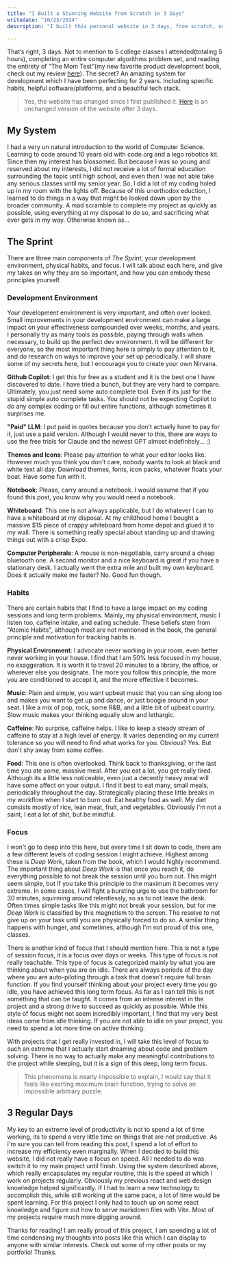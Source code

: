 ```yaml
---
title: "I Built a Stunning Website from Scratch in 3 Days"
writedate: "10/23/2024"
description: "I built this personal website in 3 days, from scratch, using vite, react, sass, and a lot of AI. Here’s how I did it…"

---
```


That’s right, 3 days. Not to mention to 5 college classes I attended(totaling 5 hours), completing an entire computer algorithms problem set, and reading the entirety of “The Mom Test”(my new favorite product development book, check out my review [here](/blog/books/the-mom-test)). The secret? An amazing system for development which I have been perfecting for 2 years. Including specific habits, helpful software/platforms, and a beautiful tech stack.

>Yes, the website has changed since I first published it. [Here](https://github.com/falktravis/falktravis.github.io/tree/three-day-final) is an unchanged version of the website after 3 days.

## My System

I had a very un natural introduction to the world of Computer Science. Learning to code around 10 years old with code.org and a lego robotics kit. Since then my interest has blossomed. But because I was so young and reserved about my interests, I did not receive a lot of formal education surrounding the topic until high school, and even then I was not able take any serious classes until my senior year. So, I did a lot of my coding holed up in my room with the lights off. Because of this unorthodox eduction, I learned to do things in a way that might be looked down upon by the broader community. A mad scramble to complete my project as quickly as possible, using everything at my disposal to do so, and sacrificing what ever gets in my way. Otherwise known as...

## The Sprint

There are three main components of *The Sprint*, your development environment, physical habits, and focus. I will talk about each here, and give my takes on why they are so important, and how you can embody these principles yourself.

### Development Environment

Your development environment is very important, and often over looked. Small improvements in your development environment can make a large impact on your effectiveness compounded over weeks, months, and years. I personally try as many tools as possible, paying through walls when necessary, to build up the perfect dev environment. It will be different for everyone, so the most important thing here is simply to pay attention to it, and do research on ways to improve your set up periodically. I will share some of my secrets here, but I encourage you to create your own Nirvana.

**Github Copilot**: I get this for free as a student and it is the best one I have discovered to date. I have tried a bunch, but they are very hard to compare. Ultimately, you just need some auto complete tool. Even if its just for the stupid simple auto complete tasks. You should not be expecting Copilot to do any complex coding or fill out entire functions, although sometimes it surprises me.

**"Paid" LLM**: I put paid in quotes because you don't actually have to pay for it, just use a paid version. Although I would never to this, there are ways to use the free trials for Claude and the newest GPT almost indefinitely... ;)

**Themes and Icons**: Please pay attention to what your editor looks like. However much you think you don't care, nobody wants to look at black and white text all day. Download themes, fonts, icon packs, whatever floats your boat. Have some fun with it.

**Notebook**: Please, carry around a notebook. I would assume that if you found this post, you know why you would need a notebook.

**Whiteboard**: This one is not always applicable, but I do whatever I can to have a whiteboard at my disposal. At my childhood home I bought a massive $15 piece of crappy whiteboard from home depot and glued it to my wall. There is something really special about standing up and drawing things out with a crisp Expo.

**Computer Peripherals**: A mouse is non-negotiable, carry around a cheap bluetooth one. A second monitor and a nice keyboard is great if you have a stationary desk. I actually went the extra mile and built my own keyboard. Does it actually make me faster? No. Good fun though.

### Habits

There are certain habits that I find to have a large impact on my coding sessions and long term problems. Mainly, my physical environment, music I listen too, caffeine intake, and eating schedule. These beliefs stem from "Atomic Habits", although most are not mentioned in the book, the general principle and motivation for tracking habits is.

**Physical Environment**: I advocate never working in your room, even better never working in your house. I find that I am 50% less focused in my house, no exaggeration. It is worth it to travel 20 minutes to a library, the office, or wherever else you designate. The more you follow this principle, the more you are conditioned to accept it, and the more effective it becomes.

**Music**: Plain and simple, you want upbeat music that you can sing along too and makes you want to get up and dance, or just boogie around in your seat. I like a mix of pop, rock, some R&B, and a little bit of upbeat country. Slow music makes your thinking equally slow and lethargic.

**Caffeine**: No surprise, caffeine helps. I like to keep a steady stream of caffeine to stay at a high level of energy. It varies depending on my current tolerance so you will need to find what works for you. Obvious? Yes. But don't shy away from some coffee.

**Food**: This one is often overlooked. Think back to thanksgiving, or the last time you ate some, massive meal. After you eat a lot, you get really tired. Although its a little less noticeable, even just a decently heavy meal will have some affect on your output. I find it best to eat many, small meals, periodically throughout the day. Strategically placing these little breaks in my workflow when I start to burn out. Eat healthy food as well. My diet consists mostly of rice, lean meat, fruit, and vegetables. Obviously I'm not a saint, I eat a lot of shit, but be mindful.

### Focus

I won't go to deep into this here, but every time I sit down to code, there are a few different levels of coding session I might achieve. Highest among these is *Deep Work*, taken from the book, which I would highly recommend. The important thing about *Deep Work* is that once you reach it, do everything possible to not break the session until you burn out. This might seem simple, but if you take this principle to the maximum it becomes very extreme. In some cases, I will fight a bursting urge to use the bathroom for 30 minutes, squirming around relentlessly, so as to not leave the desk. Often times simple tasks like this might not break your session, but for me *Deep Work* is classified by this magnetism to the screen. The resolve to not give up on your task until you are physically forced to do so. A similar thing happens with hunger, and sometimes, although I'm not proud of this one, classes.

There is another kind of focus that I should mention here. This is not a type of session focus, it is a focus over days or weeks. This type of focus is not really teachable. This type of focus is categorized mainly by what you are thinking about when you are on idle. There are always periods of the day where you are auto-piloting through a task that doesn't require full brain function. If you find yourself thinking about your project every time you go idle, you have achieved this long term focus. As far as I can tell this is not something that can be taught. It comes from an intense interest in the project and a strong drive to succeed as quickly as possible. While this style of focus might not seem incredibly important, I find that my very best ideas come from idle thinking. If you are not able to idle on your project, you need to spend a lot more time on active thinking.

With projects that I get really invested in, I will take this level of focus to such an extreme that I actually start dreaming about code and problem solving. There is no way to actually make any meaningful contributions to the project while sleeping, but it is a sign of this deep, long term focus. 

>This phenomena is nearly impossible to explain, I would say that it feels like exerting maximum brain function, trying to solve an impossible arbitrary puzzle.

## 3 Regular Days

My key to an extreme level of productivity is not to spend a lot of time working, its to spend a very little time on things that are not productive. As I'm sure you can tell from reading this post, I spend a lot of effort to increase my efficiency even marginally. When I decided to build this website, I did not really have a focus on speed. All I needed to do was switch it to my main project until finish. Using the system described above, which really encapsulates my regular routine, this is the speed at which I work on projects regularly. Obviously my previous react and web design knowledge helped significantly. If I had to learn a new technology to accomplish this, while still working at the same pace, a lot of time would be spent learning. For this project I only had to touch up on some react knowledge and figure out how to serve markdown files with Vite. Most of my projects require much more digging around.

Thanks for reading! I am really proud of this project, I am spending a lot of time condensing my thoughts into posts like this which I can display to anyone with similar interests. Check out some of my other posts or my portfolio! Thanks.